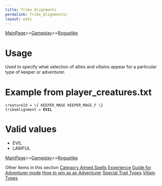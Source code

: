 ```yaml
---
title: Tribe Alignments
permalink: Tribe_Alignments/
layout: wiki
---
```


[MainPage](/keeperrl_wiki/ "wikilink")>>[Gameplay](/keeperrl_wiki/Gameplay_Guide "wikilink")>>[Roguelike](/keeperrl_wiki/Roguelike "wikilink")

Usage
=====

Used to specify what selection of allies and villains appear for a
particular type of keeper or adventurer.

Example from player\_creatures.txt
==================================

`creatureId = \{ KEEPER_MAGE KEEPER_MAGE_F \}`  
`tribeAlignment = `**`EVIL`**

Valid values
============

-   EVIL
-   LAWFUL

[MainPage](/keeperrl_wiki/ "wikilink")>>[Gameplay](/keeperrl_wiki/Gameplay_Guide "wikilink")>>[Roguelike](/keeperrl_wiki/Roguelike "wikilink")

Other items in this section
    [Category Aimed Spells](/keeperrl_wiki/Category_Aimed_Spells "wikilink")
    [Experience](/keeperrl_wiki/Experience "wikilink")
    [Guide for Adventurer mode](/keeperrl_wiki/Guide_For_Adventurer_Mode "wikilink")
    [How to win as an Adventurer](/keeperrl_wiki/How_To_Win_As_An_Adventurer "wikilink")
    [Special Trait Types](/keeperrl_wiki/Special_Trait_Types "wikilink")
    [Villain Types](/keeperrl_wiki/Villain_Types "wikilink")

